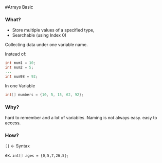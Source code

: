 #Arrays Basic

### What?

- Store multiple values of a specified type,
- Searchable (using Index 0)

Collecting data under one variable name.

Instead of:
````java
int num1 = 10;
int num2 = 5;
...
int num98 = 92;
````
In one Variable
 ````java
 int[] numbers = {10, 5, 15, 62, 92};
 ````


### Why?
hard to remember and a lot of variables.
Naming is not always easy.
easy to access.


### How?
``[]``   <- Syntax

ex. ``int[] ages = {0,5,7,26,5};``